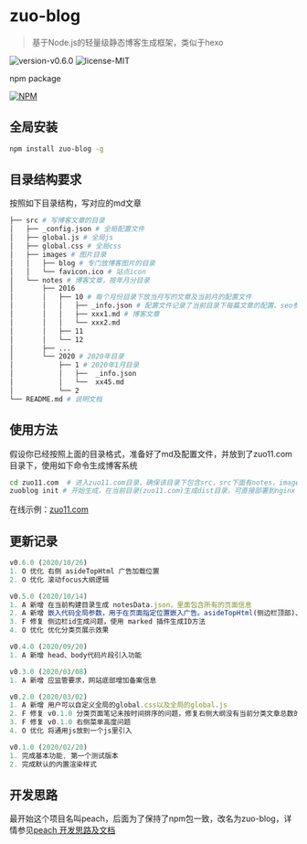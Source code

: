# zuo-blog
> 基于Node.js的轻量级静态博客生成框架，类似于hexo

![version-v0.6.0](https://img.shields.io/badge/version-v0.6.0-yellow.svg) ![license-MIT](https://img.shields.io/badge/license-MIT-green.svg) 

npm package

[![NPM](https://nodei.co/npm/zuo-blog.png)](https://npmjs.org/package/zuo-blog)

## 全局安装
```bash
npm install zuo-blog -g
```

## 目录结构要求
按照如下目录结构，写对应的md文章
```bash
├── src # 写博客文章的目录
│   ├── _config.json # 全局配置文件
│   ├── global.js # 全局js
│   ├── global.css # 全局css 
│   ├── images # 图片目录
│   │   ├── blog # 专门放博客图片的目录
│   │   └── favicon.ico # 站点icon
│   └── notes # 博客文章，按年月分目录
│       ├── 2016
│       │   ├── 10 # 每个月份目录下放当月写的文章及当前月的配置文件
│       │   │   ├── _info.json # 配置文件记录了当前目录下每篇文章的配置、seo参数等
│       │   │   ├── xxx1.md # 博客文章
│       │   │   └── xxx2.md
│       │   ├── 11
│       │   └── 12
│       ├── ...
│       └── 2020 # 2020年目录
│           ├── 1 # 2020年1月目录
│           │   ├──  _info.json
│           │   └──  xx45.md
│           └── 2 
└── README.md # 说明文档
```

## 使用方法
假设你已经按照上面的目录格式，准备好了md及配置文件，并放到了zuo11.com目录下，使用如下命令生成博客系统
```bash
cd zuo11.com  # 进入zuo11.com目录，确保该目录下包含src，src下面有notes，images目录
zuoblog init # 开始生成，在当前目录(zuo11.com)生成dist目录，可直接部署到nginx
```

在线示例：[zuo11.com](http://www.zuo11.com)

## 更新记录
```js
v0.6.0 (2020/10/26)
1. O 优化 右侧 asideTopHtml 广告加载位置
2. O 优化 滚动focus大纲逻辑

v0.5.0 (2020/10/14)
1. A 新增 在当前构建目录生成 notesData.json，里面包含所有的页面信息
2. A 新增 嵌入代码全局参数，用于在页面指定位置嵌入广告。asideTopHtml(侧边栏顶部)、articleTopHtml(文章顶部)、commentTopHtml(评论顶部)、noteInnerAdHtml(分类文章内部)
3. F 修复 侧边栏id生成问题，使用 marked 插件生成ID方法
4. O 优化 优化分类页展示效果

v0.4.0 (2020/09/20)
1. A 新增 head、body代码片段引入功能

v0.3.0 (2020/03/08)
1. A 新增 应监管要求，网站底部增加备案信息

v0.2.0 (2020/03/02)
1. A 新增 用户可以自定义全局的global.css以及全局的global.js
2. F 修复 v0.1.0 分类页面笔记未按时间排序的问题，修复右侧大纲没有当前分类文章总数的问题
3. F 修复 v0.1.0 右侧菜单高度问题
4. O 优化 将通用js放到一个js里引入

v0.1.0 (2020/02/20)
1. 完成基本功能, 第一个测试版本
2. 完成默认的内置渲染样式
```

## 开发思路

最开始这个项目名叫peach，后面为了保持了npm包一致，改名为zuo-blog，详情参见[peach 开发思路及文档](docs/other/peach.md)

